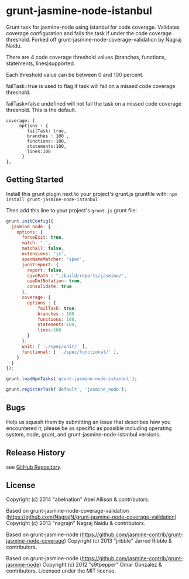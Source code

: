 # grunt-jasmine-node-istanbul
Grunt task for jasmine-node using istanbul for code coverage. Validates coverage configuration and fails the task if under the code coverage threshold. Forked off grunt-jasmine-node-coverage-validation by Nagraj Naidu.

There are 4 code coverage threshold values (branches, functions, statements, lines)supported. 

Each threshold value can be between 0 and 100 percent.

failTask=true is used to flag if task will fail on a missed code coverage threshold.

failTask=false undefined will not fail the task on a missed code coverage threshold. This is the default.

    coverage: {
         options : {
            failTask: true,
            branches : 100 ,
            functions: 100,
            statements:100,
            lines:100
          }
    },

## Getting Started
Install this grunt plugin next to your project's grunt.js gruntfile with: `npm install grunt-jasmine-node-istanbul`

Then add this line to your project's `grunt.js` grunt file:


```javascript
grunt.initConfig({
  jasmine_node: {
    options: {
      forceExit: true,
      match: '.',
      matchall: false,
      extensions: 'js',
      specNameMatcher: 'spec',
      junitreport: {
        report: false,
        savePath : "./build/reports/jasmine/",
        useDotNotation: true,
        consolidate: true
      },
      coverage: {
        options : {
            failTask: true,
            branches : 100 ,
            functions: 100,
            statements:100,
            lines:100
        }
      },
      unit: [ './spec/unit/' ],
      functional: [ './spec/functional/' ],
    }
  }
});

grunt.loadNpmTasks('grunt-jasmine-node-istanbul');

grunt.registerTask('default', 'jasmine_node');
```

## Bugs

Help us squash them by submitting an issue that describes how you encountered it; please be as specific as possible including operating system, node, grunt, and grunt-jasmine-node-istanbul versions.

## Release History

see [GitHub Repository](grunt-jasmine-node-istanbul).

## License
Copyright (c) 2014 "abelnation" Abel Allison & contributors.

Based on grunt-jasmine-node-coverage-validation (https://github.com/NagrajN/grunt-jasmine-node-coverage-validation)
Copyright (c) 2013 "nagrajn" Nagraj Naidu & contributors.

Based on grunt-jasmine-node (https://github.com/jasmine-contrib/grunt-jasmine-node-coverage) 
Copyright (c) 2013 "jribble" Jarrod Ribble & contributors.

Based on grunt-jasmine-node (https://github.com/jasmine-contrib/grunt-jasmine-node) 
Copyright (c) 2012 "s9tpepper" Omar Gonzalez & contributors.
Licensed under the MIT license.
